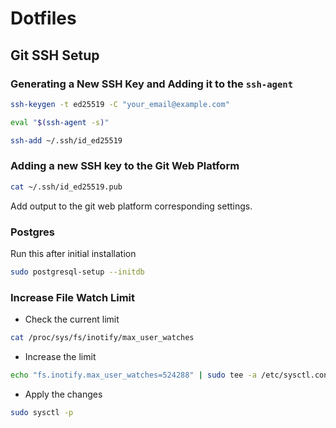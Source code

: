 # Dotfiles

## Git SSH Setup

### Generating a New SSH Key and Adding it to the `ssh-agent`

```bash
ssh-keygen -t ed25519 -C "your_email@example.com"
```

```bash
eval "$(ssh-agent -s)"
```

```bash
ssh-add ~/.ssh/id_ed25519
```

### Adding a new SSH key to the Git Web Platform

```bash
cat ~/.ssh/id_ed25519.pub
```

Add output to the git web platform corresponding settings.

### Postgres

Run this after initial installation

```bash
sudo postgresql-setup --initdb
```

### Increase File Watch Limit

- Check the current limit

```bash
cat /proc/sys/fs/inotify/max_user_watches
```

- Increase the limit

```bash
echo "fs.inotify.max_user_watches=524288" | sudo tee -a /etc/sysctl.conf
```

- Apply the changes

```bash
sudo sysctl -p
```